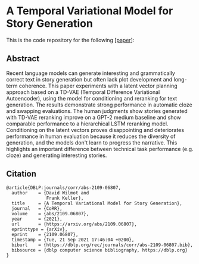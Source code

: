 # A Temporal Variational Model for Story Generation

This is the code repository for the following [[paper]](https://arxiv.org/abs/2109.06807):

## Abstract

Recent language models can generate interesting and grammatically correct text in story generation but often lack plot development and long-term coherence. This paper experiments with a latent vector planning approach based on a TD-VAE (Temporal Difference Variational Autoencoder), using the model for conditioning and reranking for text generation. The results demonstrate strong performance in automatic cloze and swapping evaluations. The human judgments show stories generated with TD-VAE reranking improve on a GPT-2 medium baseline and show comparable performance to a hierarchical LSTM reranking model. Conditioning on the latent vectors proves disappointing and deteriorates performance in human evaluation because it reduces the diversity of generation, and the models don't learn to progress the narrative. This highlights an important difference between technical task performance (e.g. cloze) and generating interesting stories.

## Citation

```
@article{DBLP:journals/corr/abs-2109-06807,
  author    = {David Wilmot and
               Frank Keller},
  title     = {A Temporal Variational Model for Story Generation},
  journal   = {CoRR},
  volume    = {abs/2109.06807},
  year      = {2021},
  url       = {https://arxiv.org/abs/2109.06807},
  eprinttype = {arXiv},
  eprint    = {2109.06807},
  timestamp = {Tue, 21 Sep 2021 17:46:04 +0200},
  biburl    = {https://dblp.org/rec/journals/corr/abs-2109-06807.bib},
  bibsource = {dblp computer science bibliography, https://dblp.org}
}
```
